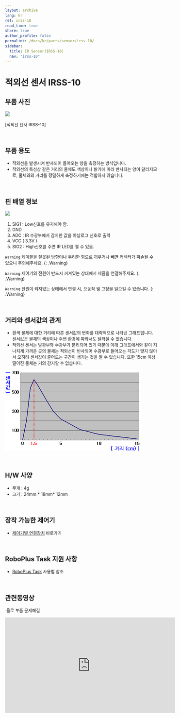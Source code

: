 ```yaml
---
layout: archive
lang: kr
ref: irss-10
read_time: true
share: true
author_profile: false
permalink: /docs/kr/parts/sensor/irss-10/
sidebar:
  title: IR Sensor(IRSS-10)
  nav: "irss-10"
---
```


적외선 센서 IRSS-10
===================

부품 사진
---------

![](/assets/images/parts/sensors/ir.jpg)

[적외선 센서 IRSS-10]

 

부품 용도
---------

-   적외선을 발생시켜 반사되어 들어오는 양을 측정하는 방식입니다.
-   적외선의 특성상 같은 거리의 물체도 색상이나 밝기에 따라 반사되는
    양이 달라지므로, 물체와의 거리를 정밀하게 측정하기에는 적합하지
    않습니다.

 

핀 배열 정보
------------

![](/assets/images/parts/sensors/irss-10_pinout.png)

1.  SIG1 : Low신호를 유지해야 함.
2.  GND
3.  ADC : IR 수광부에서 감지한 값을 아날로그 신호로 출력
4.  VCC ( 3.3V )
5.  SIG2 : High신호를 주면 IR LED를 켤 수 있음.

`Warning`  케이블을 잘못된 방향이나 무리한 힘으로 끼우거나 빼면 커넥터가 파손될 수 있으니 주의해주세요. {: .Warning}

`Warning`  제어기의 전원이 반드시 꺼져있는 상태에서 제품을 연결해주세요. {: .Warning}

`Warning`  전원이 켜져있는 상태에서 연결 시, 오동작 및 고장을 일으킬 수 있습니다. {: .Warning}

 

거리와 센서값의 관계
--------------------

-   흰색 물체에 대한 거리에 따른 센서값의 변화를 대략적으로 나타낸
    그래프입니다. 센서값은 물체의 색상이나 주변 환경에 따라서도 달라질
    수 있습니다.
-   적외선 센서는 발광부와 수광부가 분리되어 있기 때문에 아래
    그래프에서와 같이 지나치게 가까운 곳의 물체는 적외선이 반사되어
    수광부로 들어오는 각도가 맞지 않아서 오히려 센서값이 줄어드는 구간이
    생기는 것을 알 수 있습니다. 또한 15cm 이상 떨어진 물체는 거의 감지할
    수 없습니다.

![](/assets/images/parts/sensors/ir_graph.png)

  

H/W 사양
--------

-   무게 : 4g
-   크기 : 24mm \* 18mm\* 12mm

 

장착 가능한 제어기
------------------

-   [제어기별 연결장치] 바로가기

 

RoboPlus Task 지원 사항
-----------------------

-   [RoboPlus Task]  사용법 참조

 

관련동영상
----------

 올로 부품 문제해결

<iframe width="560" height="315" src="https://www.youtube.com/embed/-qRy_NDd5eU" frameborder="0" allowfullscreen></iframe>

[제어기별 연결장치]: /docs/kr/parts/controller/controller_compatibility/
[RoboPlus Task]: ???
